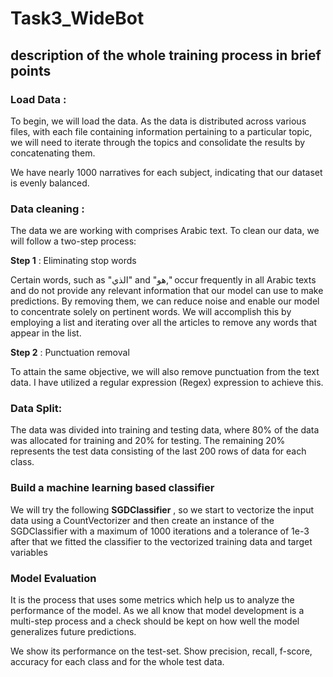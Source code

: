 # Task3_WideBot
## description of the whole training process in brief points
### Load Data :
To begin, we will load the data. As the data is distributed across various files, with each file containing information pertaining to a particular topic, we will need to iterate through the topics and consolidate the results by concatenating them.

We have nearly 1000 narratives for each subject, indicating that our dataset is evenly balanced.

### Data cleaning :

The data we are working with comprises Arabic text. To clean our data, we will follow a two-step process:

**Step 1** :  Eliminating stop words 

Certain words, such as "الذي" and "هو," occur frequently in all Arabic texts and do not provide any relevant information that our model can use to make predictions. By removing them, we can reduce noise and enable our model to concentrate solely on pertinent words. We will accomplish this by employing a list and iterating over all the articles to remove any words that appear in the list.

**Step 2** :  Punctuation removal 

To attain the same objective, we will also remove punctuation from the text data. I have utilized a regular expression (Regex) expression to achieve this.

### Data Split:

The data was divided into training and testing data, where 80% of the data was allocated for training and 20% for testing. The remaining 20% represents the test data consisting of the last 200 rows of data for each class.

### Build a machine learning based classifier 
We will try the following **SGDClassifier** , so we start to vectorize the input data using a CountVectorizer
and then create an instance of the SGDClassifier with a maximum of 1000 iterations and a tolerance of 1e-3    
after that we fitted the classifier to the vectorized training data and target variables

### Model Evaluation
It is the process that uses some metrics which help us to analyze the performance of the model. As we all know that model development is a multi-step process and a check should be kept on how well the model generalizes future predictions.

We show its performance on the test-set. Show precision, recall, f-score, accuracy for each class and for 
the whole test data.

